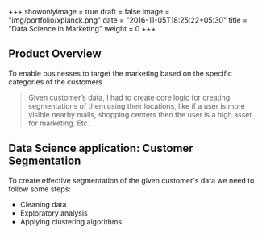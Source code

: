 +++
showonlyimage = true
draft = false
image = "img/portfolio/xplanck.png"
date = "2016-11-05T18:25:22+05:30"
title = "Data Science in Marketing"
weight = 0
+++

## Product Overview
To enable businesses to target the marketing based on the specific categories of the customers


> Given customer’s data, I had to create core logic for creating segmentations of them using their locations, like if a user is more visible nearby malls, shopping centers then the user is a high asset for marketing. Etc.

## Data Science application: Customer Segmentation

To create effective segmentation of the given customer's data we need to follow some steps:
* Cleaning data  
* Exploratory analysis
* Applying clustering algorithms



